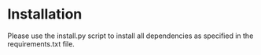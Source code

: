 # Installation
Please use the install.py script to install all dependencies as specified in the requirements.txt file.
